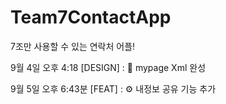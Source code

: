 # Team7ContactApp
7조만 사용할 수 있는 연락처 어플!

9월 4일 오후 4:18
[DESIGN] : 🎨 mypage Xml 완성

9월 5일 오후 6:43분 
[FEAT] : ⚙️ 내정보 공유 기능 추가

